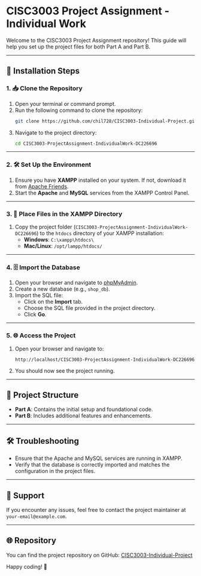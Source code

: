 # CISC3003 Project Assignment - Individual Work

Welcome to the CISC3003 Project Assignment repository! This guide will help you set up the project files for both Part A and Part B.

---

## 🚀 Installation Steps

### 1. 📥 Clone the Repository
1. Open your terminal or command prompt.
2. Run the following command to clone the repository:
   ```bash
   git clone https://github.com/chil728/CISC3003-Individual-Project.git
   ```
3. Navigate to the project directory:
   ```bash
   cd CISC3003-ProjectAssignment-IndividualWork-DC226696
   ```

---

### 2. 🛠️ Set Up the Environment
1. Ensure you have **XAMPP** installed on your system. If not, download it from [Apache Friends](https://www.apachefriends.org/).
2. Start the **Apache** and **MySQL** services from the XAMPP Control Panel.

---

### 3. 📂 Place Files in the XAMPP Directory
1. Copy the project folder (`CISC3003-ProjectAssignment-IndividualWork-DC226696`) to the `htdocs` directory of your XAMPP installation:
   - **Windows**: `C:\xampp\htdocs\`
   - **Mac/Linux**: `/opt/lampp/htdocs/`

---

### 4. 🗄️ Import the Database
1. Open your browser and navigate to [phpMyAdmin](http://localhost/phpmyadmin).
2. Create a new database (e.g., `shop_db`).
3. Import the SQL file:
   - Click on the **Import** tab.
   - Choose the SQL file provided in the project directory.
   - Click **Go**.

---

### 5. 🌐 Access the Project
1. Open your browser and navigate to:
   ```
   http://localhost/CISC3003-ProjectAssignment-IndividualWork-DC226696
   ```
2. You should now see the project running.

---

## 📄 Project Structure
- **Part A**: Contains the initial setup and foundational code.
- **Part B**: Includes additional features and enhancements.

---

## 🛠️ Troubleshooting
- Ensure that the Apache and MySQL services are running in XAMPP.
- Verify that the database is correctly imported and matches the configuration in the project files.

---

## 📧 Support
If you encounter any issues, feel free to contact the project maintainer at `your-email@example.com`.

---

## 🌐 Repository
You can find the project repository on GitHub: [CISC3003-Individual-Project](https://github.com/chil728/CISC3003-Individual-Project)

Happy coding! 🎉
